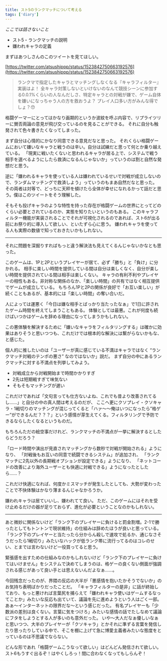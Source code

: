 ```yaml
---
title: スト5のランクマッチについて考える
tags: ['diary']
---
```


*ここでは話さないこと*
- スト5・ランクマッチの説明
- 嫌われキャラの定義

まずはあつしさんのこのツイートを見てほしい。

[https://twitter.com/atsushippp/status/1523842750663192576](https://twitter.com/atsushippp/status/1523842750663192576)

> ランクマで指定したキャラとマッチングしなくなる『キャラフィルター』実装はよ！
全キャラ対策しないといけないのなんて競技シーンに参加する0.0.1%くらいの人なんだしさ、特定キャラとの対戦が嫌で、ゲーム自体を嫌いになっちゃう人の方を救おうよ？
プレイ人口多い方がみんな得でしょ？😙

格闘ゲーマーにとってはかなり画期的というか波紋を呼ぶ内容で、リプライツリーに賛否両論の意見が飛び交っているのを見ることができる。
それに自分も触発されて色々書きたくなってしまった。

まず自分は心情的にかなり同意できる意見だなと思った。
それくらい格闘ゲームにおいて嫌いなキャラと戦うのは辛い。自分は試練だと思って何とか乗り越えている。
「現実に戦いたくないと思われるキャラが居る上で、システムで戦う相手を選べるようにしたら救済になるんじゃないか」っていうのは割と自然な発想だと思う。

逆に「嫌われるキャラを使っている人は嫌われているせいで対戦が成立しないので、ランダムマッチングで救済しよう」っていうのもまあ自然だなと思った。
その両者は対等で、どっちに天秤を傾けたら全体が幸せになれるかって話だと思う。僕はこのツイートをそう理解した。

そもそも投げキャラのような特性を持った存在が格闘ゲームの世界にとってどのくらい必要とされているのか、実態を知りたいというのもある。
このキャラフィルター機能が実装されることでそれが可視化されるのであれば、スト6が出る前にお祭り的に導入して欲しい、といたずら心に思う。
嫌われキャラを使ってる人も実際の数値で知っておきたいかもしれない。

***

それに問題を深掘りすればもっと違う解決法も見えてくるんじゃないかなとも思った。

このゲームは、1Pと2Pというプレイヤーが居て、必ず「勝ち」と「負け」に分かれる。
相手に楽しい時間を提供している間は自分は楽しくなく、自分が楽しい時間を提供されている間は相手は楽しくない。
キャラの有利不利やプレイヤーの相性もある。非対称な関係のなか、「楽しい時間」の共有ではなく相互提供でゲームが成立している。
もちろん1Pと2Pの関係が良好で「お互い楽しい」が続くこともあるが、基本的には「楽しい時間」の奪い合いだ。

人によっては運悪く「今日は嫌な相手とばっかり当たったなぁ」で1日に許されたゲーム時間を終えてしまうこともある。
体験としては最悪。これが何度も続けばいつかはゲームを辞める理由になってしまうかもしれない。

この悪体験を解決するために「嫌いなキャラをフィルタリングする」は確かに効果はありそうと思いつつも、これだけでは根本的な解決には繋がらないかもな、と感じた。

個人的に推したいのは「ユーザーが真に感じている不満はキャラではなく “ランクマッチ対戦のテンポの悪さ” なのではないか」説だ。
まず自分の中にあるランクマッチに対する不満点を列挙してみよう。

- 対戦成立から対戦開始まで時間かかりすぎ
- 2先は短期戦すぎて味気ない
- そもそもマッチングが遅い

これだけであれば「文句言っても仕方ないよね、これでも昔より改善されてるし……」と自分の中の真人間は考えるのだが、
ここへ更にクソプレイ・クソキャラ・1戦切りのマッチングが混じってくると「ハァ〜〜俺はいつになったら”格ゲー”ができるんだ？？？」という感情が芽生えてくる。フィルタリングで予防できるならしたくなるというものだ。

もちろんただの絵空事だけれど、ランクマッチの不満点が一挙に解決するとしたらどうだろう？

「ロード時間や演出が見直されマッチングから数秒で対戦が開始される」ようになり、
「対戦後もお互いの同意で続闘できるシステム」が追加され、
「ランクマッチに2先以外の長期戦オプションが設定できる」ようになり、
「ネットコードの改善により海外ユーザーとも快適に対戦できる」ようになったとしたら……？

これだけ快適になれば、何度かミスマッチが発生したとしても、大勢が変わったことで不快体験はかなり薄まるんじゃなかろうか。

嫌われキャラは居ていいし、嫌われてて良い。
ただ、このゲームにはそれを受け止めるだけの器が足りておらず、進化が必要ということなのかもしれない。

***

あと微妙に関係ないけど「ランク下のプレイヤーに負けると罰金割増。2-1で勝ったとしてもトントンで現状維持」の仕組みは辞めたほうが良いと思っている。
「ランク下のプレイヤーと当たったら分からん殺しで速攻で処るか、通じなさそうだったら1戦切り」みたいなハックが低ランク帯に流行ってるのはコレのせい、とまでは言わないけど一役買ってると思う。

緊張感を出すための仕組みなのかもしれないけど「ランク下のプレイヤーに負けてはいけません」をシステムで決めてしまうのは、格ゲーの良くない側面が強調される感じがあって良い手とは思えないんだよなぁ……。

今回残念だったのが、界隈の反応の大半が「悪感情を抱いたかそうでないか」のお気持ち表明ばかりだったことだ。
「キャラフィルターの是非」に話が終始しており、もっと悪ければ言葉尻を捕らえて「嫌われキャラ使いはゲームするなってことか」みたいな反応も出ていて、議論を先に進めようという人はごく一部。あぁ〜インターネットの限界だな〜という感じだった。
有名プレイヤーも「少数派の差別は良くない。言葉に気をつけろ」みたいな感情の話でたしなめて議論にフタをしようとする人が多いのも意外だった。
いや〜大人だなぁ優しいなぁと思いつつ、大半のプレイヤーが「クソキャラ」とかそれに準ずる言葉を発信したり思ったりしている中で、そこを棚に上げて急に博愛主義者みたいな態度をとっているのは不思議でならない。

どんな形であれ「格闘ゲームこうなって欲しい」はどんどん発信されて欲しい。
スト6もうすぐ出るぞ！はやくしろっ！間に合わなくなってもしらんぞ！
